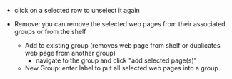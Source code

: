 - click on a selected row to unselect it again

- Remove: you can remove the selected web pages from their associated groups or from the shelf
  - Add to existing group (removes web page from shelf or duplicates web page from another group)
    - navigate to the group and click "add selected page(s)"
  - New Group: enter label to put all selected web pages into a group